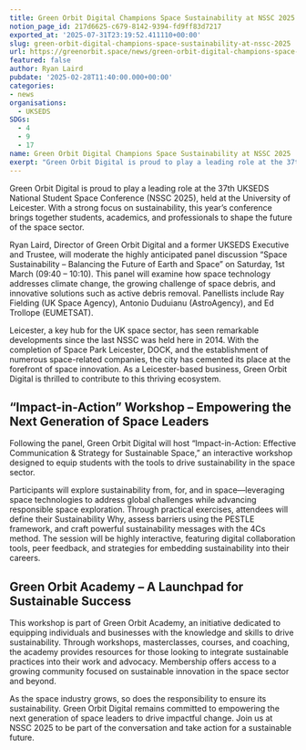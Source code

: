 ```yaml
---
title: Green Orbit Digital Champions Space Sustainability at NSSC 2025
notion_page_id: 217d6625-c679-8142-9394-fd9ff83d7217
exported_at: '2025-07-31T23:19:52.411110+00:00'
slug: green-orbit-digital-champions-space-sustainability-at-nssc-2025
url: https://greenorbit.space/news/green-orbit-digital-champions-space-sustainability-at-nssc-2025/
featured: false
author: Ryan Laird
pubdate: '2025-02-28T11:40:00.000+00:00'
categories:
- news
organisations:
  - UKSEDS
SDGs:
  - 4
  - 9
  - 17
name: Green Orbit Digital Champions Space Sustainability at NSSC 2025
exerpt: "Green Orbit Digital is proud to play a leading role at the 37th UKSEDS National Student Space Conference (NSSC 2025), held at the University of Leicester. With a strong focus on sustainability, this year’s conference brings together students, academics, and professionals to shape the future of the space sector."
---
```


Green Orbit Digital is proud to play a leading role at the 37th UKSEDS National Student Space Conference (NSSC 2025), held at the University of Leicester. With a strong focus on sustainability, this year’s conference brings together students, academics, and professionals to shape the future of the space sector.

Ryan Laird, Director of Green Orbit Digital and a former UKSEDS Executive and Trustee, will moderate the highly anticipated panel discussion “Space Sustainability – Balancing the Future of Earth and Space” on Saturday, 1st March (09:40 – 10:10). This panel will examine how space technology addresses climate change, the growing challenge of space debris, and innovative solutions such as active debris removal. Panellists include Ray Fielding (UK Space Agency), Antonio Duduianu (AstroAgency), and Ed Trollope (EUMETSAT).

Leicester, a key hub for the UK space sector, has seen remarkable developments since the last NSSC was held here in 2014. With the completion of Space Park Leicester, DOCK, and the establishment of numerous space-related companies, the city has cemented its place at the forefront of space innovation. As a Leicester-based business, Green Orbit Digital is thrilled to contribute to this thriving ecosystem.

## “Impact-in-Action” Workshop – Empowering the Next Generation of Space Leaders

Following the panel, Green Orbit Digital will host “Impact-in-Action: Effective Communication & Strategy for Sustainable Space,” an interactive workshop designed to equip students with the tools to drive sustainability in the space sector.

Participants will explore sustainability from, for, and in space—leveraging space technologies to address global challenges while advancing responsible space exploration. Through practical exercises, attendees will define their Sustainability Why, assess barriers using the PESTLE framework, and craft powerful sustainability messages with the 4Cs method. The session will be highly interactive, featuring digital collaboration tools, peer feedback, and strategies for embedding sustainability into their careers.

## Green Orbit Academy – A Launchpad for Sustainable Success

This workshop is part of Green Orbit Academy, an initiative dedicated to equipping individuals and businesses with the knowledge and skills to drive sustainability. Through workshops, masterclasses, courses, and coaching, the academy provides resources for those looking to integrate sustainable practices into their work and advocacy. Membership offers access to a growing community focused on sustainable innovation in the space sector and beyond.

As the space industry grows, so does the responsibility to ensure its sustainability. Green Orbit Digital remains committed to empowering the next generation of space leaders to drive impactful change. Join us at NSSC 2025 to be part of the conversation and take action for a sustainable future.